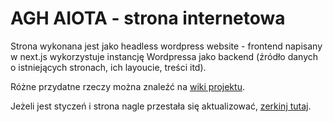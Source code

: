# AGH AIOTA - strona internetowa

Strona wykonana jest jako headless wordpress website - frontend napisany w next.js wykorzystuje instancję Wordpressa jako backend (źródło danych o istniejących stronach, ich layoucie, treści itd).

Różne przydatne rzeczy można znaleźć na [wiki projektu](https://github.com/maciejewiczow/aiota-website/wiki).

Jeżeli jest styczeń i strona nagle przestała się aktualizować, [zerkinj tutaj](https://github.com/maciejewiczow/aiota-website/wiki/Deployments#coroczna-aktualizacja-konfiguracji-vpn-agh).

